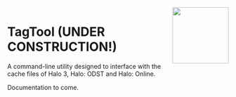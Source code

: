 
<img src="http://icons.iconarchive.com/icons/paomedia/small-n-flat/1024/cone-icon.png" width="128" height="128" align="right"/>

# TagTool (UNDER CONSTRUCTION!)

A command-line utility designed to interface with the cache files of Halo 3, Halo: ODST and Halo: Online.

Documentation to come.